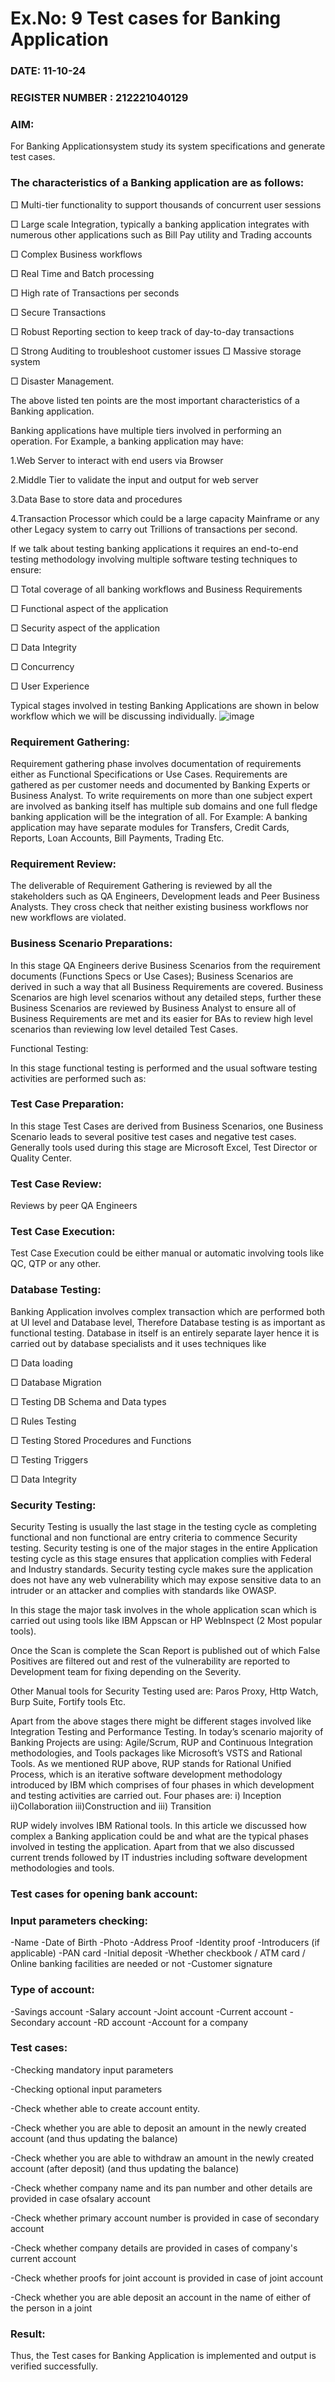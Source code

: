 # Ex.No: 9  Test cases for Banking Application

### DATE: 11-10-24                                                                         
### REGISTER NUMBER : 212221040129
### AIM: 
For Banking Applicationsystem study its system specifications and generate test cases.
### The characteristics of a Banking application are as follows: 
□ Multi-tier functionality to support thousands of concurrent user sessions

□ Large scale Integration, typically a banking application integrates with numerous other applications such as Bill Pay utility and Trading accounts

□ Complex Business workflows

□ Real Time and Batch processing

□ High rate of Transactions per seconds

□ Secure Transactions

□ Robust Reporting section to keep track of day-to-day transactions

□ Strong Auditing to troubleshoot customer issues □ Massive storage system

□ Disaster Management.

The above listed ten points are the most important characteristics of a Banking application.

Banking applications have multiple tiers involved in performing an operation. For Example, a banking application may have:

  1.Web Server to interact with end users via Browser
  
  2.Middle Tier to validate the input and output for web server
  
  3.Data Base to store data and procedures
  
  4.Transaction Processor which could be a large capacity Mainframe or any other Legacy system to carry out Trillions of 
    transactions per second.
  
If we talk about testing banking applications it requires an end-to-end testing methodology involving multiple software testing techniques to ensure:

□ Total coverage of all banking workflows and Business Requirements

□ Functional aspect of the application

□ Security aspect of the application

□ Data Integrity

□ Concurrency

□ User Experience

Typical stages involved in testing Banking Applications are shown in below workflow which we will be discussing individually.
![image](https://github.com/user-attachments/assets/dc791695-84ab-4733-980c-5448c025eafe)




### Requirement Gathering: 
Requirement gathering phase involves documentation of requirements either as Functional Specifications or Use Cases. Requirements are gathered as per customer needs and documented by Banking Experts or Business Analyst. To write requirements on more than one subject expert are involved as banking itself has multiple sub domains and one full fledge banking application will be the integration of all. For Example: A banking application may have separate modules for Transfers, Credit Cards, Reports, Loan Accounts, Bill Payments, Trading Etc.


### Requirement Review: 
The deliverable of Requirement Gathering is reviewed by all the stakeholders such as QA Engineers, Development leads and Peer Business Analysts. They cross check that neither existing business workflows nor new workflows are violated.



### Business Scenario Preparations: 
In this stage QA Engineers derive Business Scenarios from the requirement documents (Functions Specs or Use Cases); Business Scenarios are derived in such a way that all Business Requirements are covered. Business Scenarios are high level scenarios without any detailed steps, further these Business Scenarios are reviewed by Business Analyst to ensure all of Business Requirements are met and its easier for BAs to review high level scenarios than reviewing low level detailed Test Cases.

Functional Testing:

In this stage functional testing is performed and the usual software testing activities are performed such as:




### Test Case Preparation: 
In this stage Test Cases are derived from Business Scenarios, one Business Scenario leads to several positive test cases and negative test cases. Generally tools used during this stage are Microsoft Excel, Test Director or Quality Center.

### Test Case Review: 
Reviews by peer QA Engineers

### Test Case Execution: 
Test Case Execution could be either manual or automatic involving tools like QC, QTP or any other.

### Database Testing: 
Banking Application involves complex transaction which are performed both at UI level and Database level, Therefore Database testing is as important as functional testing. Database in itself is an entirely separate layer hence it is carried out by database specialists and it uses techniques like

□ Data loading

□ Database Migration

□ Testing DB Schema and Data types

□ Rules Testing

□ Testing Stored Procedures and Functions

□ Testing Triggers

□ Data Integrity

### Security Testing: 
 Security Testing is usually the last stage in the testing cycle as completing functional and non functional are entry criteria to commence Security testing. Security testing is one of the major stages in the entire Application testing cycle as this stage ensures that application complies with Federal and Industry standards. Security testing cycle makes sure the application does not have any web vulnerability which may expose sensitive data to an intruder or an attacker and complies with standards like OWASP.

In this stage the major task involves in the whole application scan which is carried out using tools like IBM Appscan or HP WebInspect (2 Most popular tools).

Once the Scan is complete the Scan Report is published out of which False Positives are filtered out and rest of the vulnerability are reported to Development team for fixing depending on the Severity.

Other Manual tools for Security Testing used are: Paros Proxy, Http Watch, Burp Suite, Fortify tools Etc.

Apart from the above stages there might be different stages involved like Integration Testing and Performance Testing. In today’s scenario majority of Banking Projects are using: Agile/Scrum, RUP and Continuous Integration methodologies, and Tools packages like Microsoft’s VSTS and Rational Tools. As we mentioned RUP above, RUP stands for Rational Unified Process, which is an iterative software development methodology introduced by IBM which comprises of four phases in which development and testing activities are carried
out. Four phases are: i) Inception ii)Collaboration iii)Construction and iii) Transition

RUP widely involves IBM Rational tools. In this article we discussed how complex a Banking application could be and what are the typical phases involved in testing the application. Apart from that we also discussed current trends followed by IT industries including software development methodologies and tools.


### Test cases for opening bank account:

### Input parameters checking: 
 -Name
-Date of Birth
-Photo
-Address Proof
-Identity proof
-Introducers (if applicable)
-PAN card
-Initial deposit
-Whether checkbook / ATM card / Online banking facilities are needed or not -Customer signature

### Type of account: 
-Savings account
-Salary account
-Joint account
-Current account
-Secondary account
-RD account
-Account for a company

### Test cases: 
-Checking mandatory input parameters

-Checking optional input parameters

-Check whether able to create account entity.

-Check whether you are able to deposit an amount in the newly created account (and thus updating the balance)

-Check whether you are able to withdraw an amount in the newly created account (after deposit) (and thus updating the balance)

-Check whether company name and its pan number and other details are provided in case ofsalary account

-Check whether primary account number is provided in case of secondary account

-Check whether company details are provided in cases of company's current account

-Check whether proofs for joint account is provided in case of joint account

-Check whether you are able deposit an account in the name of either of the person in a joint


### Result:
Thus, the Test cases for Banking Application is implemented and output is verified successfully. 

